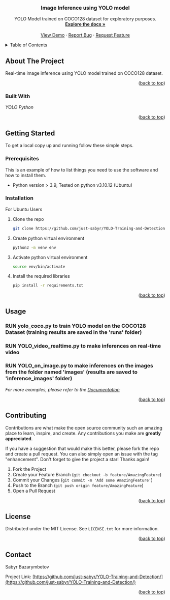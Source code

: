 <!-- Improved compatibility of back to top link: See: https://github.com/othneildrew/Best-README-Template/pull/73 -->
<a name="readme-top"></a>
<!--
*** Thanks for checking out the Best-README-Template. If you have a suggestion
*** that would make this better, please fork the repo and create a pull request
*** or simply open an issue with the tag "enhancement".
*** Don't forget to give the project a star!
*** Thanks again! Now go create something AMAZING! :D
-->



<!-- PROJECT SHIELDS -->
<!--
*** I'm using markdown "reference style" links for readability.
*** Reference links are enclosed in brackets [ ] instead of parentheses ( ).
*** See the bottom of this document for the declaration of the reference variables
*** for contributors-url, forks-url, etc. This is an optional, concise syntax you may use.
*** https://www.markdownguide.org/basic-syntax/#reference-style-links
-->


<!-- PROJECT LOGO -->
<br />
<div align="center">
  <a href="https://github.com/just-sabyr/YOLO-detection/">
  </a>

<h3 align="center">Image Inference using YOLO model</h3>

  <p align="center">
    YOLO Model trained on COCO128 dataset for exploratory purposes.
    <br />
    <a href="https://github.com/just-sabyr/YOLO-detection/"><strong>Explore the docs »</strong></a>
    <br />
    <br />
    <a href="https://github.com/just-sabyr/YOLO-detection/">View Demo</a>
    ·
    <a href="https://github.com/just-sabyr/YOLO-detection/issues">Report Bug</a>
    ·
    <a href="https://github.com/just-sabyr/YOLO-detection/issues">Request Feature</a>
  </p>
</div>



<!-- TABLE OF CONTENTS -->
<details>
  <summary>Table of Contents</summary>
  <ol>
    <li>
      <a href="#about-the-project">About The Project</a>
      <ul>
        <li><a href="#built-with">Built With</a></li>
      </ul>
    </li>
    <li>
      <a href="#getting-started">Getting Started</a>
      <ul>
        <li><a href="#prerequisites">Prerequisites</a></li>
        <li><a href="#installation">Installation</a></li>
      </ul>
    </li>
    <li><a href="#usage">Usage</a></li>
    <li><a href="#roadmap">Roadmap</a></li>
    <li><a href="#contributing">Contributing</a></li>
    <li><a href="#license">License</a></li>
    <li><a href="#contact">Contact</a></li>
    <li><a href="#acknowledgments">Acknowledgments</a></li>
  </ol>
</details>



<!-- ABOUT THE PROJECT -->
## About The Project

Real-time image inference using YOLO model trained on COCO128 dataset. 

<p align="right">(<a href="#readme-top">back to top</a>)</p>



### Built With

*YOLO*
*Python*

<p align="right">(<a href="#readme-top">back to top</a>)</p>


<!-- GETTING STARTED -->
## Getting Started

To get a local copy up and running follow these simple steps.


### Prerequisites

This is an example of how to list things you need to use the software and how to install them.

* Python version > 3.9, Tested on python v3.10.12 (Ubuntu)

### Installation

For Ubuntu Users
1. Clone the repo
   ```sh
   git clone https://github.com/just-sabyr/YOLO-Training-and-Detection.git
   ```
2. Create python virtual environment
   ```sh
   python3 -m venv env
   ```
3. Activate python virtual environment
   ```sh
   source env/bin/activate
   ```
4. Install the required libraries
   ```sh
   pip install -r requirements.txt
   ```
<p align="right">(<a href="#readme-top">back to top</a>)</p>



<!-- USAGE EXAMPLES -->
## Usage

### RUN yolo_coco.py to train YOLO model on the COCO128 Dataset (training results are saved in the 'runs' folder)

### RUN YOLO_video_realtime.py to make inferences on real-time video 

### RUN YOLO_on_image.py to make inferences on the images from the folder named 'images' (results are saved to 'inference_images' folder)

_For more examples, please refer to the [Documentation](https://example.com)_

<p align="right">(<a href="#readme-top">back to top</a>)</p>




<!-- CONTRIBUTING -->
## Contributing

Contributions are what make the open source community such an amazing place to learn, inspire, and create. Any contributions you make are **greatly appreciated**.

If you have a suggestion that would make this better, please fork the repo and create a pull request. You can also simply open an issue with the tag "enhancement".
Don't forget to give the project a star! Thanks again!

1. Fork the Project
2. Create your Feature Branch (`git checkout -b feature/AmazingFeature`)
3. Commit your Changes (`git commit -m 'Add some AmazingFeature'`)
4. Push to the Branch (`git push origin feature/AmazingFeature`)
5. Open a Pull Request

<p align="right">(<a href="#readme-top">back to top</a>)</p>



<!-- LICENSE -->
## License

Distributed under the MIT License. See `LICENSE.txt` for more information.

<p align="right">(<a href="#readme-top">back to top</a>)</p>



<!-- CONTACT -->
## Contact

Sabyr Bazarymbetov 

Project Link: [https://github.com/just-sabyr/YOLO-Training-and-Detection/](https://github.com/just-sabyr/YOLO-Training-and-Detection/)

<p align="right">(<a href="#readme-top">back to top</a>)</p>

<!-- MARKDOWN LINKS & IMAGES -->
<!-- https://www.markdownguide.org/basic-syntax/#reference-style-links -->
[linkedin-url]: https://linkedin.com/in/sabyr-bazarymbetov
